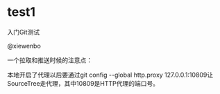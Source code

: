 # test1
入门Git测试

@xiewenbo



一个拉取和推送时候的注意点：

本地开启了代理以后要通过git config --global http.proxy 127.0.0.1:10809让SourceTree走代理，其中10809是HTTP代理的端口号。
